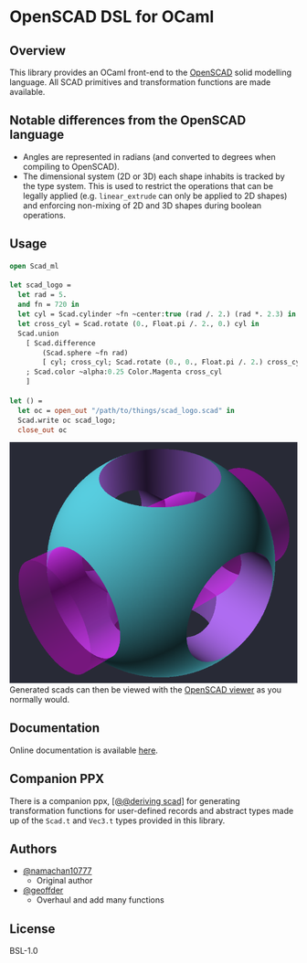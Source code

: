# OpenSCAD DSL for OCaml

## Overview

This library provides an OCaml front-end to the
[OpenSCAD](https://openscad.org/) solid modelling language. All SCAD primitives
and transformation functions are made available.

## Notable differences from the OpenSCAD language

- Angles are represented in radians (and converted to degrees when compiling to
  OpenSCAD).
- The dimensional system (2D or 3D) each shape inhabits is tracked by the type
  system. This is used to restrict the operations that can be legally applied
  (e.g. `linear_extrude` can only be applied to 2D shapes) and enforcing
  non-mixing of 2D and 3D shapes during boolean operations.

## Usage

``` ocaml
open Scad_ml

let scad_logo =
  let rad = 5.
  and fn = 720 in
  let cyl = Scad.cylinder ~fn ~center:true (rad /. 2.) (rad *. 2.3) in
  let cross_cyl = Scad.rotate (0., Float.pi /. 2., 0.) cyl in
  Scad.union
    [ Scad.difference
        (Scad.sphere ~fn rad)
        [ cyl; cross_cyl; Scad.rotate (0., 0., Float.pi /. 2.) cross_cyl ]
    ; Scad.color ~alpha:0.25 Color.Magenta cross_cyl
    ]

let () =
  let oc = open_out "/path/to/things/scad_logo.scad" in
  Scad.write oc scad_logo;
  close_out oc
```

![OpenSCAD logo](images/scad_logo.png)
Generated scads can then be viewed with the [OpenSCAD
viewer](https://openscad.org/downloads.html) as you normally would.

## Documentation

Online documentation is available
[here](https://namachan10777.github.io/scad-ml/scad_ml/Scad_ml/index.html).

## Companion PPX

There is a companion ppx, [\[@@deriving
scad\]](https://github.com/geoffder/ppx_deriving_scad) for generating
transformation functions for user-defined records and abstract types made up of
the `Scad.t` and `Vec3.t` types provided in this library.

## Authors

- [@namachan10777](https://github.com/namachan10777)
  - Original author
- [@geoffder](https://github.com/geoffder)
  - Overhaul and add many functions

## License

BSL-1.0
